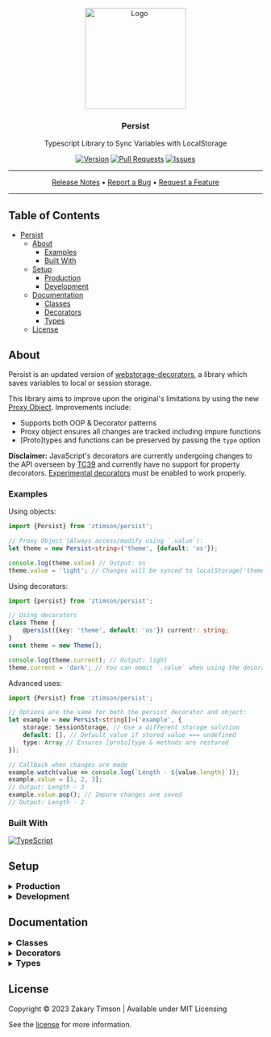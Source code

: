 <!-- Header -->
<div id="top" align="center">
  <br />

  <!-- Logo -->
  <img src="https://git.zakscode.com/repo-avatars/89f6c36caf75762ed9f7f98b69044b7db30da5230be7c5cea54f8a1158f1669a" alt="Logo" width="200" height="200">

  <!-- Title -->
  ### Persist

  <!-- Description -->
  Typescript Library to Sync Variables with LocalStorage

  <!-- Repo badges -->
  [![Version](https://img.shields.io/badge/dynamic/json.svg?label=Version&style=for-the-badge&url=https://git.zakscode.com/api/v1/repos/ztimson/persist/tags&query=$[0].name)](https://git.zakscode.com/ztimson/persist/tags)
  [![Pull Requests](https://img.shields.io/badge/dynamic/json.svg?label=Pull%20Requests&style=for-the-badge&url=https://git.zakscode.com/api/v1/repos/ztimson/persist&query=open_pr_counter)](https://git.zakscode.com/ztimson/persist/pulls)
  [![Issues](https://img.shields.io/badge/dynamic/json.svg?label=Issues&style=for-the-badge&url=https://git.zakscode.com/api/v1/repos/ztimson/persist&query=open_issues_count)](https://git.zakscode.com/ztimson/persist/issues)

  <!-- Links -->

  ---
  <div>
    <a href="https://git.zakscode.com/ztimson/persist/releases" target="_blank">Release Notes</a>
    • <a href="https://git.zakscode.com/ztimson/persist/issues/new?template=.github%2fissue_template%2fbug.md" target="_blank">Report a Bug</a>
    • <a href="https://git.zakscode.com/ztimson/persist/issues/new?template=.github%2fissue_template%2fenhancement.md" target="_blank">Request a Feature</a>
  </div>

  ---
</div>

## Table of Contents
- [Persist](#top)
	- [About](#about)
      - [Examples](#examples) 
      - [Built With](#built-with)
	- [Setup](#setup)
      - [Production](#production)
      - [Development](#development)
    - [Documentation](#documentation)
      - [Classes](#classes)
      - [Decorators](#decorators)
      - [Types](#types)
	- [License](#license)

## About

Persist is an updated version of [webstorage-decorators](https://git.zakscode.com/ztimson/webstorage-decorators), a library which saves variables to local or session storage.

This library aims to improve upon the original's limitations by using the new [Proxy Object](https://developer.mozilla.org/en-US/docs/Web/JavaScript/Reference/Global_Objects/Proxy). Improvements include:
 - Supports both OOP & Decorator patterns
 - Proxy object ensures all changes are tracked including impure functions
 - [Proto]types and functions can be preserved by passing the `type` option

**Disclaimer:** JavaScript's decorators are currently undergoing changes to the API overseen by [TC39](https://tc39.es) and currently have no support for property decorators. [Experimental decorators](https://www.typescriptlang.org/tsconfig#experimentalDecorators) must be enabled to work properly.

### Examples

Using objects:
```ts
import {Persist} from 'ztimson/persist';

// Proxy Object (Always access/modify using `.value`):
let theme = new Persist<string>('theme', {default: 'os'});

console.log(theme.value) // Output: os
theme.value = 'light'; // Changes will be synced to localStorage['theme'];
```

Using decorators:
```ts
import {persist} from 'ztimson/persist';

// Using decorators
class Theme {
	@persist({key: 'theme', default: 'os'}) current!: string;
}
const theme = new Theme();

console.log(theme.current); // Output: light
theme.current = 'dark'; // You can ommit `.value` when using the decorator
```

Advanced uses:

```ts
import {Persist} from 'ztimson/persist';

// Options are the same for both the persist decorator and object:
let example = new Persist<string[]>('example', {
	storage: SessionStorage, // Use a different storage solution
	default: [], // Default value if stored value === undefined
	type: Array // Ensures [proto]type & methods are restored
});

// Callback when changes are made
example.watch(value => console.log(`Length - ${value.length}`));
example.value = [1, 2, 3];
// Output: Length - 3
example.value.pop(); // Impure changes are saved
// Output: Length - 2

```

### Built With
[![TypeScript](https://img.shields.io/badge/TypeScript-3178C6?style=for-the-badge&logo=typescript&logoColor=white)](https://typescriptlang.org/)

## Setup

<details>
<summary>
  <h3 id="production" style="display: inline">
    Production
  </h3>
</summary>

#### Prerequisites
- [Node.js](https://nodejs.org/en/download)

#### Instructions
1. Install persist: `npm i ztimson/persist`
2. Enable decorators inside `tsconfig.json`:
```json
{
	"compilerOptions": {
		"experimentalDecorators": true,
		...
	},
	...
}
```
3. Import & use, see [examples above](#examples)

</details>

<details>
<summary>
  <h3 id="development" style="display: inline">
    Development
  </h3>
</summary>

#### Prerequisites
- [Node.js](https://nodejs.org/en/download)

#### Instructions
1. Install the dependencies: `npm i`
2. Build library & docs: `npm build`
3. Run unit tests: `npm test`

</details>

## Documentation

<details>
<summary>
  <h3 id="classes" style="display: inline">
    Classes
  </h3>
</summary>

Create a proxy object which wraps your data so any changes can be intercepted & synced with storage.

Your data is stored under the `value` property and should always be accessed/modified through it.

#### Example

```ts
import {Persist} from 'ztimson/persist'

const theme = new Persist('theme.current', {default: 'os'});

console.log(theme.value); // Output: os
theme.value = 'light'; // Make sure you always use .value to access/modify data

location.reload(); // Simulate refresh
console.log(theme.value); // Output: light
```

#### Constructor

`Persist<T>(key: string, options?: PersistOptions)`

| Argument  | Type                                             | Description                                                 |
|-----------|--------------------------------------------------|-------------------------------------------------------------|
| `key`     | `string`                                         | Primary key value will be stored under                      |
| `options` | [`PersistOptions<T>`](../Home.md#persistoptions) | Configure using [PersistOptions](../Home.md#persistoptions) |


###### Properties

| Name      | Type                                             | Description                                                 |
|-----------|--------------------------------------------------|-------------------------------------------------------------|
| `key`     | `string`                                         | Primary key value will be stored under                      |
| `options` | [`PersistOptions<T>`](../Home.md#persistoptions) | Configure using [PersistOptions](../Home.md#persistoptions) |
| `value`   | `T`                                              | Current value                                               |

#### Methods

##### clear

Delete value from storage

`clear(): void`

##### load

Load value from storage

`load(): void`

##### save

Save current value to storage

`save(): void`

##### watch

Callback function which is run when there are changes

`watch(fn: (value: T) => void): void`

###### Parameters

| Name | Type                    | Description                                                                           |
|------|-------------------------|---------------------------------------------------------------------------------------|
| `fn` | (`value`: `T`) => `any` | Callback will run on each change; it's passed the next value & it's return is ignored |

###### Returns

`() => void` - Function which will unsubscribe the watch/callback when called

##### toString

Return value as JSON string

`toString(): string`

###### Returns

`string` - Stringified JSON object

##### valueOf

Current value

`valueOf(): T`

###### Returns

`T` - Current value

</details>

<details>
<summary>
  <h3 id="decorators" style="display: inline">
    Decorators
  </h3>
</summary>

Create a proxy object which wraps your data so any changes can be intercepted & synced with storage.

Your data is stored under the value property and should always be accessed/modified through it.

#### Example

```ts
class Theme {
	// This property will automatically sync with localStorage
	@Persist({default: 'os'}) current!: string;

	constructor() {
		console.log(this.current); // Output: os
		this.current == localStorage.getItem('Thene.current'); // True
		this.current = 'light';
		console.log(this.current); // Output: light
	}
}

```

#### Constructor

`persist(options?: {key?: string} & PersistOptions<T>)`

| Argument  | Type                                                               | Description                                                                                                                   |
|-----------|--------------------------------------------------------------------|-------------------------------------------------------------------------------------------------------------------------------|
| `options` | `{key: string}` & [`PersistOptions<T>`](../Home.md#persistoptions) | Configure using [PersistOptions](../Home.md#persistoptions). Storage key can also be ovverriden by passing `key` as an option |



</details>

<details>
<summary>
  <h3 id="types" style="display: inline">
    Types
  </h3>
</summary>

`PersistOptions<T>`

Configurable options to change persistence behavior

| Property   | Type      | Description                                                                            |
|------------|-----------|----------------------------------------------------------------------------------------|
| `default?` | `T`       | Default/Initial value if undefined                                                     |
| `storage?` | `Storage` | Storage implementation, defaults to LocalStorage. Can also be used with SessionStorage |
| `type?`    | `any`     | Force value to have \[proto\]type                                                      |

</details>

## License

Copyright © 2023 Zakary Timson | Available under MIT Licensing

See the [license](./LICENSE) for more information.
